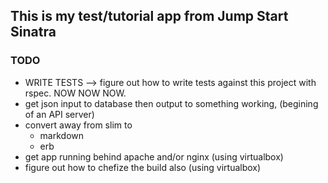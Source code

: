 ## This is my test/tutorial app from Jump Start Sinatra ##


### TODO
- WRITE TESTS --> figure out how to write tests against this project with rspec. NOW NOW NOW.
- get json input to database then output to something working, (begining of an API server)
- convert away from slim to
   - markdown
   - erb
- get app running behind apache and/or nginx (using virtualbox)
- figure out how to chefize the build also (using virtualbox)
